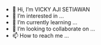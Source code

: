 - 👋 Hi, I’m VICKY AJI SETIAWAN
- 👀 I’m interested in ...
- 🌱 I’m currently learning ...
- 💞️ I’m looking to collaborate on ...
- 📫 How to reach me ...

<!---
vkyas/vkyas is a ✨ special ✨ repository because its `README.md` (this file) appears on your GitHub profile.
You can click the Preview link to take a look at your changes.
--->
